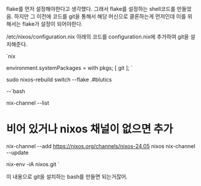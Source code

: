 flake를 먼저 설정해야한다고 생각했다. 그래서 flake를 설정하는 shell코드를 만들었음.
하지만 그 이전에 코드를 git을 통해서 해당 머신으로 클론하는게 먼저인데 이를 위해서는
flake가 설정이 되어야한다.

/etc/nixos/configuration.nix
아래의 코드를 configuration.nix에 추가하여 git을 설치해준다.

`nix

  environment.systemPackages = with pkgs; [ git ];
` 

sudo nixos-rebuild switch --flake .#blutics


--`bash

nix-channel --list
# 비어 있거나 nixos 채널이 없으면 추가
nix-channel --add https://nixos.org/channels/nixos-24.05 nixos
nix-channel --update

nix-env -iA nixos.git
`

이 내용으로 git을 설치하는 bash를 만들면 되는거잖어.
